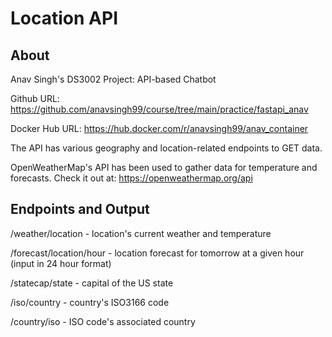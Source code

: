 # Location API

## About

Anav Singh's DS3002 Project: API-based Chatbot

Github URL: https://github.com/anavsingh99/course/tree/main/practice/fastapi_anav

Docker Hub URL: https://hub.docker.com/r/anavsingh99/anav_container

The API has various geography and location-related endpoints to GET data.

OpenWeatherMap's API has been used to gather data for temperature and forecasts. Check it out at: https://openweathermap.org/api

## Endpoints and Output

/weather/location - location's current weather and temperature

/forecast/location/hour - location forecast for tomorrow at a given hour (input in 24 hour format)

/statecap/state - capital of the US state

/iso/country - country's ISO3166 code

/country/iso - ISO code's associated country